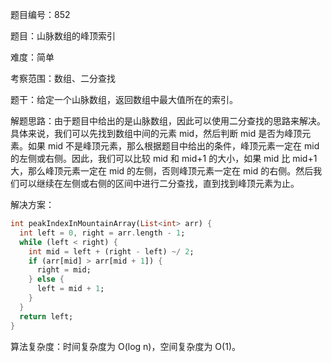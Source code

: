 题目编号：852

题目：山脉数组的峰顶索引

难度：简单

考察范围：数组、二分查找

题干：给定一个山脉数组，返回数组中最大值所在的索引。

解题思路：由于题目中给出的是山脉数组，因此可以使用二分查找的思路来解决。具体来说，我们可以先找到数组中间的元素 mid，然后判断 mid 是否为峰顶元素。如果 mid 不是峰顶元素，那么根据题目中给出的条件，峰顶元素一定在 mid 的左侧或右侧。因此，我们可以比较 mid 和 mid+1 的大小，如果 mid 比 mid+1 大，那么峰顶元素一定在 mid 的左侧，否则峰顶元素一定在 mid 的右侧。然后我们可以继续在左侧或右侧的区间中进行二分查找，直到找到峰顶元素为止。

解决方案：

```dart
int peakIndexInMountainArray(List<int> arr) {
  int left = 0, right = arr.length - 1;
  while (left < right) {
    int mid = left + (right - left) ~/ 2;
    if (arr[mid] > arr[mid + 1]) {
      right = mid;
    } else {
      left = mid + 1;
    }
  }
  return left;
}
```

算法复杂度：时间复杂度为 O(log n)，空间复杂度为 O(1)。